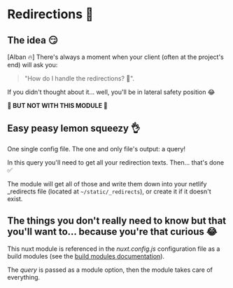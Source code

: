 # Redirections 🔀

## The idea 😏

[Alban 🔥] There's always a moment when your client (often at the project's end) will ask you:

> "How do I handle the redirections? 🤔".

If you didn't thought about it... well, you'll be in lateral safety position 😂

**🚀 BUT NOT WITH THIS MODULE 🚀**

## Easy peasy lemon squeezy 👌

One single config file. The one and only file's output: a query!

In this query you'll need to get all your redirection texts. Then... that's done ✅

The module will get all of those and write them down into your netlify \_redirects file (located at `~/static/_redirects`), or create it if it doesn't exist.

## The things you don't really need to know but that you'll want to... because you're that curious 😂

This nuxt module is referenced in the _nuxt.config.js_ configuration file as a build modules (see the [build modules documentation](https://nuxtjs.org/api/configuration-modules#-code-buildmodules-code-)).

The _query_ is passed as a module option, then the module takes care of everything.
